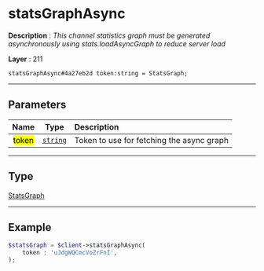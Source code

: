 # statsGraphAsync

**Description** : *This channel statistics graph must be generated asynchronously using stats.loadAsyncGraph to reduce server load*

**Layer** : 211

```tl
statsGraphAsync#4a27eb2d token:string = StatsGraph;
```

---

## Parameters

| Name | Type | Description |
| :---: | :---: | :--- |
| <mark>token</mark> | [`string`](type/string) | Token to use for fetching the async graph |

---

## Type

[StatsGraph](type/StatsGraph)

---

## Example

```php
$statsGraph = $client->statsGraphAsync(
	token : 'uJdgWQCmcVoZrFnI',
);
```